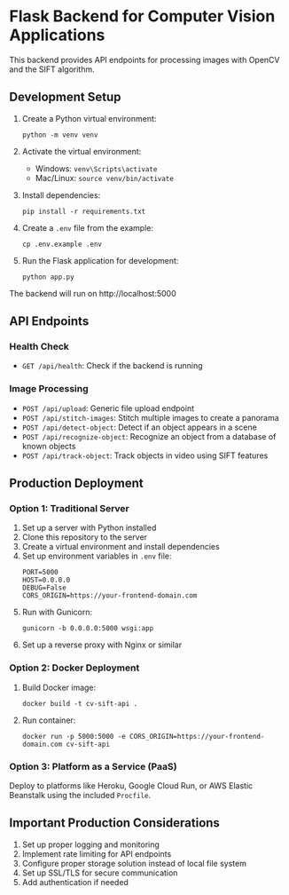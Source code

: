 
# Flask Backend for Computer Vision Applications

This backend provides API endpoints for processing images with OpenCV and the SIFT algorithm.

## Development Setup

1. Create a Python virtual environment:
   ```
   python -m venv venv
   ```

2. Activate the virtual environment:
   - Windows: `venv\Scripts\activate`
   - Mac/Linux: `source venv/bin/activate`

3. Install dependencies:
   ```
   pip install -r requirements.txt
   ```

4. Create a `.env` file from the example:
   ```
   cp .env.example .env
   ```
   
5. Run the Flask application for development:
   ```
   python app.py
   ```

The backend will run on http://localhost:5000

## API Endpoints

### Health Check
- `GET /api/health`: Check if the backend is running

### Image Processing
- `POST /api/upload`: Generic file upload endpoint
- `POST /api/stitch-images`: Stitch multiple images to create a panorama
- `POST /api/detect-object`: Detect if an object appears in a scene
- `POST /api/recognize-object`: Recognize an object from a database of known objects
- `POST /api/track-object`: Track objects in video using SIFT features

## Production Deployment

### Option 1: Traditional Server

1. Set up a server with Python installed
2. Clone this repository to the server
3. Create a virtual environment and install dependencies
4. Set up environment variables in `.env` file:
   ```
   PORT=5000
   HOST=0.0.0.0
   DEBUG=False
   CORS_ORIGIN=https://your-frontend-domain.com
   ```
5. Run with Gunicorn:
   ```
   gunicorn -b 0.0.0.0:5000 wsgi:app
   ```
6. Set up a reverse proxy with Nginx or similar

### Option 2: Docker Deployment

1. Build Docker image:
   ```
   docker build -t cv-sift-api .
   ```
2. Run container:
   ```
   docker run -p 5000:5000 -e CORS_ORIGIN=https://your-frontend-domain.com cv-sift-api
   ```

### Option 3: Platform as a Service (PaaS)

Deploy to platforms like Heroku, Google Cloud Run, or AWS Elastic Beanstalk using the included `Procfile`.

## Important Production Considerations

1. Set up proper logging and monitoring
2. Implement rate limiting for API endpoints
3. Configure proper storage solution instead of local file system
4. Set up SSL/TLS for secure communication
5. Add authentication if needed
